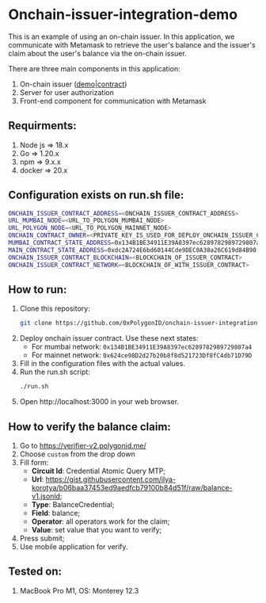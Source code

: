 # Onchain-issuer-integration-demo

This is an example of using an on-chain issuer. In this application, we communicate with Metamask to retrieve the user's balance and the issuer's claim about the user's balance via the on-chain issuer.

There are three main components in this application:
1. On-chain issuer ([demo](https://github.com/0xPolygonID/onchain-issuer-demo/)|[contract](https://github.com/iden3/contracts))
2. Server for user authorization
3. Front-end component for communication with Metamask

## Requirments:
1. Node js => 18.x
2. Go => 1.20.x
3. npm => 9.x.x
3. docker => 20.x

## Configuration exists on run.sh file:
```bash
ONCHAIN_ISSUER_CONTRACT_ADDRESS=<ONCHAIN_ISSUER_CONTRACT_ADDRESS>
URL_MUMBAI_NODE=<URL_TO_POLYGON_MUMBAI_NODE>
URL_POLYGON_NODE=<URL_TO_POLYGON_MAINNET_NODE>
ONCHAIN_CONTRACT_OWNER=<PRIVATE_KEY_IS_USED_FOR_DEPLOY_ONCHAIN_ISSUER_CONTRACT>
MUMBAI_CONTRACT_STATE_ADDRESS=0x134B1BE34911E39A8397ec6289782989729807a4
MAIN_CONTRACT_STATE_ADDRESS=0xdc2A724E6bd60144Cde9DEC0A38a26C619d84B90
ONCHAIN_ISSUER_CONTRACT_BLOCKCHAIN=<BLOCKCHAIN_OF_ISSUER_CONTRACT>
ONCHAIN_ISSUER_CONTRACT_NETWORK=<BLOCKCHAIN_OF_WITH_ISSUER_CONTRACT>
```

## How to run:
1. Clone this repository:
    ```bash
    git clone https://github.com/0xPolygonID/onchain-issuer-integration-demo
    ```
2. Deploy onchain issuer contract. Use these next states:
    * For mumbai network: `0x134B1BE34911E39A8397ec6289782989729807a4`
    * For mainnet network: `0x624ce98D2d27b20b8f8d521723Df8fC4db71D79D`
3. Fill in the configuration files with the actual values.
4. Run the run.sh script:
    ```bash
    ./run.sh
    ```
5. Open http://localhost:3000 in your web browser.

## How to verify the balance claim:
1. Go to https://verifier-v2.polygonid.me/
2. Choose `custom` from the drop down
3. Fill form:
    * **Circuit Id**: Credential Atomic Query MTP;
    * **Url**: https://gist.githubusercontent.com/ilya-korotya/b06baa37453ed9aedfcb79100b84d51f/raw/balance-v1.jsonld;
    * **Type**: BalanceCredential;
    * **Field**: balance;
    * **Operator**: all operators work for the claim;
    * **Value**: set value that you want to verify;
4. Press submit;
5. Use mobile application for verify.


## Tested on:
1. MacBook Pro M1, OS: Monterey 12.3
